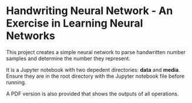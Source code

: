 # Handwriting Neural Network - An Exercise in Learning Neural Networks

This project creates a simple neural network to parse handwritten number samples and determine the number they represent.

It is a Jupyter notebook with two depedent directories: **data** and **media**. Ensure they are in the root directory with the Jupyter notebook file before running. 

A PDF version is also provided that shows the outputs of all operations.
